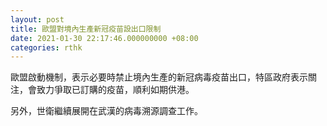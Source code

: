 ```yaml
---
layout: post
title: 歐盟對境內生產新冠疫苗設出口限制
date: 2021-01-30 22:17:46.000000000 +08:00
categories: rthk
---
```


歐盟啟動機制，表示必要時禁止境內生產的新冠病毒疫苗出口，特區政府表示關注，會致力爭取已訂購的疫苗，順利如期供港。

另外，世衛繼續展開在武漢的病毒溯源調查工作。
